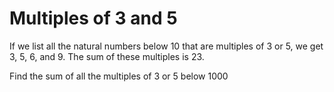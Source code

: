 # Multiples of 3 and 5

If we list all the natural numbers below 10 that are multiples of 3 or 5,
we get 3, 5, 6, and 9.  The sum of these multiples is 23.

Find the sum of all the multiples of 3 or 5 below 1000